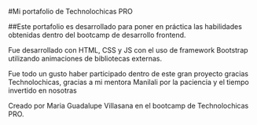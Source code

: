 #Mi portafolio de Technolochicas PRO

##Este portafolio es desarrollado para poner en práctica las habilidades obtenidas dentro del bootcamp de desarrollo frontend.

Fue desarrollado con HTML, CSS y JS con el uso de framework Bootstrap utilizando animaciones de bibliotecas externas.

Fue todo un gusto haber participado dentro de este gran proyecto gracias Technolochicas, gracias a mi mentora Manilali por la paciencia y el tiempo invertido en nosotras


Creado por Maria Guadalupe Villasana en el bootcamp de Technolochicas PRO.